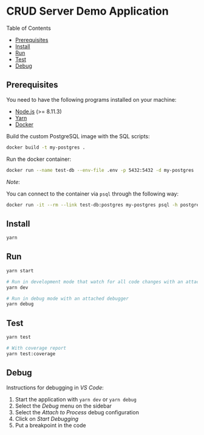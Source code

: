 # CRUD Server Demo Application

Table of Contents

* [Prerequisites](#prerequisites)
* [Install](#install)
* [Run](#run)
* [Test](#test)
* [Debug](#debug)

## Prerequisites

You need to have the following programs installed on your machine:
- [Node.js](https://nodejs.org/) (>= 8.11.3)
- [Yarn](https://yarnpkg.com/)
- [Docker](https://www.docker.com/)

Build the custom PostgreSQL image with the SQL scripts:
```sh
docker build -t my-postgres .
```

Run the docker container:
```sh
docker run --name test-db --env-file .env -p 5432:5432 -d my-postgres
```

_Note_:

You can connect to the container via `psql` through the following way:
```sh
docker run -it --rm --link test-db:postgres my-postgres psql -h postgres -U postgres
```

## Install

```sh
yarn
```

## Run

```sh
yarn start

# Run in development mode that watch for all code changes with an attached debugger
yarn dev

# Run in debug mode with an attached debugger
yarn debug
```

## Test

```sh
yarn test

# With coverage report
yarn test:coverage
```

## Debug

Instructions for debugging in _VS Code_:

1. Start the application with `yarn dev` or `yarn debug`
2. Select the _Debug_ menu on the sidebar
3. Select the _Attach to Process_ debug configuration
4. Click on _Start Debugging_
5. Put a breakpoint in the code